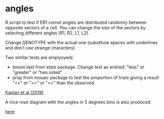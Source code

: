 # angles
R script to test if EB1 comet angles are distributed randomly between opposite sectors of a cell. You can change the size of the sectors by selecting different angles (R1, R2, L1, L2).

Change GENOTYPE with the actual one (substitute spaces with underlines and don't use strange characters)

Two similar tests are emplyoyed(:

- binom.test from stats package. Change test as wished: "less" or "greater" or "two.sided".
- prop from mosaic package to test the proportion of trials giving a result "<=" or ">=" or "==" than the observed.

[Kaplan et al (2019) ](ftp://ftp.sam.math.ethz.ch/sfs/R-CRAN/web/packages/mosaic/vignettes/Resampling.pdf)
		

A nice rose diagram with the angles in 5 degrees bins is also produced.

<a href="http://www.yahoo.com">here</a> 
